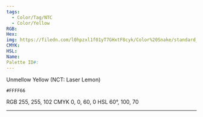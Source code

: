 ```yaml
---
tags:
  - Color/Tag/NTC
  - Color/Yellow
RGB:
Hex:
img: https://filedn.com/l0hpzxl1f01yT7GHxtF8cyk/Color%20Snake/standard_csv_to_svg/FFFF66.svg
CMYK:
HSL:
Name:
Palette ID#:
---
```

Unmellow Yellow (NCT: Laser Lemon)
```palette
#FFFF66
```
RGB 255, 255, 102
CMYK	0, 0, 60, 0
HSL	60°, 100, 70

---
